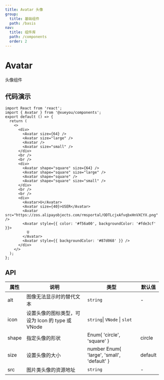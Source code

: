 ```yaml
---
title: Avatar 头像
group:
  title: 基础组件
  path: /basis
nav:
  title: 组件库
  path: /components
  order: 2
---
```


# Avatar

头像组件

## 代码演示

```tsx
import React from 'react';
import { Avatar } from '@xueyou/components';
export default () => {
  return (
    <>
      <div>
        <Avatar size={64} />
        <Avatar size="large" />
        <Avatar />
        <Avatar size="small" />
      </div>
      <br />
      <br />
      <div>
        <Avatar shape="square" size={64} />
        <Avatar shape="square" size="large" />
        <Avatar shape="square" />
        <Avatar shape="square" size="small" />
      </div>
      <br />
      <br />
      <div>
        <Avatar>U</Avatar>
        <Avatar size={40}>USER</Avatar>
        <Avatar src="https://zos.alipayobjects.com/rmsportal/ODTLcjxAfvqbxHnVXCYX.png" />
        <Avatar style={{ color: '#f56a00', backgroundColor: '#fde3cf' }}>
          U
        </Avatar>
        <Avatar style={{ backgroundColor: '#87d068' }} />
      </div>
    </>
  );
};
```

## API

| 属性  | 说明                                             | 类型                                       | 默认值  |
| ----- | ------------------------------------------------ | ------------------------------------------ | ------- |
| alt   | 图像无法显示时的替代文本                         | `string`                                   | -       |
| icon  | 设置头像的图标类型，可设为 Icon 的 type 或 VNode | `string`\| `VNode` \| `slot`               |
| shape | 指定头像的形状                                   | Enum{ 'circle', 'square' }                 | circle  |
| size  | 设置头像的大小                                   | number Enum{ 'large', 'small', 'default' } | default |
| src   | 图片类头像的资源地址                             | `string`                                   | -       |
